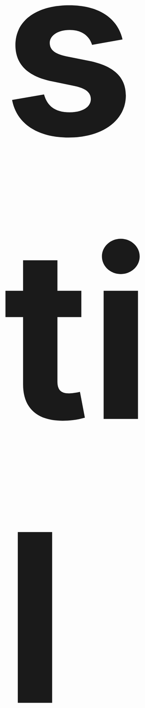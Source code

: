 <section class="section section--h-3-4 clipped">

<h1 class="centered opacity--10" style="--centered-position: fixed; --centered-translate-y: -100%; --centered-top: 100%;color: var(--secondary); font-size: 80vw">stil</h1>

<div class="container">

###### About

### Built to use

Just implement the css and create simple pages just using classes. Or include it in your Sass project and get the whole toolset for your exposal.

</div>
</section>
<section class="section background--deepblue" style="--current-color: var(--secondary)">

<div class="container">

###### installation

### How to use

Stil can be used in two different ways. As an implementable stylesheet where you don't have to do anything. Just use the classes or elements in your html and it will look good.

Or use it as a framework with a full set of sass tools. Create you own build of Stil using the settings and define your own variables.

#### Markup

Add the css to your html and it will work!

```html
<link rel="stylesheet" type="text/css" href="https://stil.style/base.css" />
```

#### Toolset

Install the package using npm or yarn

```bash
npm install stil --save-dev
# or
yarn add stil --save-dev
```

Add to your project in the Sass file

```scss
@import "stil-style";
// Now you can use all tools
```

Check the Settings and Output guide to see more settings and use cases.

</div>

</section>

<Section>

###### Colors

### All colors

<color-table shades :colors="['Red','Orange','Yellow','Lime','Grass','Green','Sky','Water','Blue','DeepBlue','Brown','Purple','DeepPurple','Rose','Lavender','Pink','Berry','Pomegranate','Turquoise','Gray','Black','White']" />

</Section>

<Section>

### Defined colors

<color-table :colors="['Primary','Secondary','Tertiary','Alert','Warning','Info','Dark','Light','Accent']" />

</Section>

<Section color="purple-80" style="--stil-content-max-width: 100%">

### Gradients

<div class="card-group gap--1">
<article class="card card--third">
<figure class="background--gradient">
</figure>

```html
<div class="box background--gradient"></div>
```

</article>

<article class="card card--third">
<figure class="background--gradient" style="--gradient-from: var(--red); --gradient-to: var(--blue)">
</figure>

```html
<div
  class="background--gradient"
  style="
            --gradient-from: var(--red);
            --gradient-to: var(--blue)"
></div>
```

</article>

<article class="card card--third">
<figure class="background--gradient" style=" height: 5em; --gradient-from: var(--green-30); --gradient-to: var(--green-40); --gradient-direction: to bottom;"><p>fdasfa</p>
</figure>

```html
<div
  class="background--gradient"
  style="
        --gradient-from: var(--green-30);
        --gradient-to: var(--green-40);
        --gradient-direction: to bottom;"
></div>
```

</article>
</div>
</Section>

<Section color="green-40">

###### Grid

### The grid explained

#### Partials

Stil works just with named partials. Just add the partial name to your column (in a row) and it will be the right width.

<Row class="gap--1 space--2 background--green border-radius--2">
<Column class="full space--2 border-radius--1 background--white">
    column
    full
</Column>
</Row>

<Row class="gap--2 space--2 background--green border-radius--2 space-top--3">
<Column class="half space--2 border-radius--1 background--white">
    column
    half
</Column>

<Column class="half space--2 border-radius--1 background--white">
    column
    half
</Column>
</Row>

<Row class="gap--2 space--2 background--green border-radius--2 space-top--3">

<Column class="third space--2 border-radius--1 background--white">
    column
    third
</Column>

<Column class="two-third space--2 border-radius--1 background--white">
    column
    two-third
</Column>

</Row>

<Row class="gap--2 space--2 background--green border-radius--2 space-top--3">

<Column class="quarter space--2 border-radius--1 background--white">
    column
    quarter
</Column>

<Column class="three-quarter space--2 border-radius--1 background--white">
    column
    three-quarter
</Column>

</Row>
<Row class="gap--2 space--2 background--green border-radius--2 space-top--3">

<Column class="quarter space--2 border-radius--1 background--white">
    column
    quarter
</Column>

<Column class="quarter space--2 border-radius--1 background--white">
    column
    quarter
</Column>

<Column class="quarter space--2 border-radius--1 background--white">
    column
    quarter
</Column>

<Column class="quarter space--2 border-radius--1 background--white">
    column
    quarter
</Column>

</Row>

</Section>

<Section color="green">

#### Responsive Partials

Try resizing your window and see how the blocks will go from third on a big screen, halfs on a medium screen and full on mobile.

<Row class="gap--2 space--2 background--white border-radius--2">

<Column class="small--full medium--half large--third space--2 border-radius--1 background--green-20">
    column
    small--full
    medium--half
    large--third
</Column>

<Column class="small--full medium--half large--third space--2 border-radius--1 background--green-30">
    column
    small--full
    medium-half
    large--third
</Column>

<Column class="small--full medium--half large--third space--2 border-radius--1 background--green-40">
    column
    small--full
    medium--half
    large--third
</Column>

</Row>

</Section>

<Section color="blue-20">

###### typography

### Headers

# The quick brown fox jumps over the lazy dog

    h1

## The quick brown fox jumps over the lazy dog

    h2

### The quick brown fox jumps over the lazy dog

    h3

#### The quick brown fox jumps over the lazy dog

    h4

##### The quick brown fox jumps over the lazy dog

    h5

###### The quick brown fox jumps over the lazy dog

    h6

<h1 class="font--light">The quick brown fox jumps over the lazy dog</h1>

    h1.font--light

<h2 class="font--light">The quick brown fox jumps over the lazy dog</h2>

    h2.font--light

<h3 class="font--light">The quick brown fox jumps over the lazy dog</h3>

    h3.font--light

<h4 class="font--light">The quick brown fox <strong>jumps</strong> over the lazy dog</h4>

    h4.font--light

<h5 class="font--light">The quick brown fox jumps over the lazy dog</h5>

    h5.font--light

<h6 class="font--light">The quick brown fox jumps over the lazy dog</h6>

    h6.font--light

</Section>

<Section color="blue-30">

<FontsTable :fonts="['sans-serif','serif','code','Helvetica','Avenir', 'Inter','Poppins','Raleway','Work Sans']" />

</Section>

<Section color="yellow-80">

###### Principles

Everyone has it's principles, so has **Stil**. Here's a brief overview of what Stil stands for..

#### Responsive

In a way we shouldn't have to mark this here, because it's a given. If you don't build your website to be able to use on all devices, you are doing something wrong. But yeah, **Stil** is fully ready to create your responsive projects.

#### Accessible

Everyone should be able to visit a website, with styling we can already do a lot to make this possible. **Stil** tries to enforce the users as much as possible to create accessible projects.

#### Customisable

No website is the same, thats why Stil is fully customatisable.

#### Understandable

Understandable in the sense that everyone who has a little bit of styling should understand it. It should be easily usable for a beginner and an advanced user.

#### Fun to use

With all the principles above in place, **Stil** should be fun to use. When it's easy and gives fast good looking results. It's becomes fun to use automatically.

</Section>

<Section color="yellow-70" >

###### customizability

## Every brand has it's own identity

<h4 class="font--normal" style="color: var(--negative)">Stil has it's opinions, but encourages you to have your own.</h4>

Stil is fully customisable, no two website should look the same. From the colors to the settings, sizes and all css outputs. Everything is customisable just defining some settings.

#### Colors

Stil comes with a set of colors which can be used by anybody. But if want to define your own colors, you can simple redefine the colors using custom properties. Or define a new colorset and generate all css using those colors.

<a href="/settings#colors" class="button">Settings for Colors</a>

#### Sizes

We defined a few sizes, for different screens, spacings, font-sizes, but if you don't agree with them, it's up to you to just redefine the sizes. No problem!

<a href="/settings#sizes" class="button">Settings for Sizes</a>

#### Naming

We have our preferences for naming, but we can imagine you do too. That's why we keep it fully open how you call your elements. We like to use rows and columns, but you like to use groups and cols? A button should be a btn? It's up to you

<a href="/settings#naming" class="button">Settings for Naming</a>

</Section>

